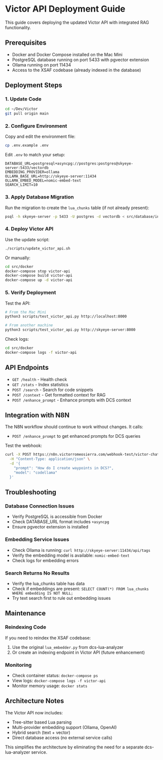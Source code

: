 # Victor API Deployment Guide

This guide covers deploying the updated Victor API with integrated RAG functionality.

## Prerequisites

- Docker and Docker Compose installed on the Mac Mini
- PostgreSQL database running on port 5433 with pgvector extension
- Ollama running on port 11434
- Access to the XSAF codebase (already indexed in the database)

## Deployment Steps

### 1. Update Code

```bash
cd ~/Dev/Victor
git pull origin main
```

### 2. Configure Environment

Copy and edit the environment file:
```bash
cp .env.example .env
```

Edit `.env` to match your setup:
```env
DATABASE_URL=postgresql+asyncpg://postgres:postgres@skyeye-server:5433/vectordb
EMBEDDING_PROVIDER=ollama
OLLAMA_BASE_URL=http://skyeye-server:11434
OLLAMA_EMBED_MODEL=nomic-embed-text
SEARCH_LIMIT=10
```

### 3. Apply Database Migration

Run the migration to create the `lua_chunks` table (if not already present):
```bash
psql -h skyeye-server -p 5433 -U postgres -d vectordb < src/database/init/02-lua-chunks.sql
```

### 4. Deploy Victor API

Use the update script:
```bash
./scripts/update_victor_api.sh
```

Or manually:
```bash
cd src/docker
docker-compose stop victor-api
docker-compose build victor-api
docker-compose up -d victor-api
```

### 5. Verify Deployment

Test the API:
```bash
# From the Mac Mini
python3 scripts/test_victor_api.py http://localhost:8000

# From another machine
python3 scripts/test_victor_api.py http://skyeye-server:8000
```

Check logs:
```bash
cd src/docker
docker-compose logs -f victor-api
```

## API Endpoints

- `GET /health` - Health check
- `GET /stats` - Index statistics
- `POST /search` - Search for code snippets
- `POST /context` - Get formatted context for RAG
- `POST /enhance_prompt` - Enhance prompts with DCS context

## Integration with N8N

The N8N workflow should continue to work without changes. It calls:
- `POST /enhance_prompt` to get enhanced prompts for DCS queries

Test the webhook:
```bash
curl -X POST https://n8n.victorromeosierra.com/webhook-test/victor-chat \
  -H "Content-Type: application/json" \
  -d '{
    "prompt": "How do I create waypoints in DCS?",
    "model": "codellama"
  }'
```

## Troubleshooting

### Database Connection Issues
- Verify PostgreSQL is accessible from Docker
- Check DATABASE_URL format includes `+asyncpg`
- Ensure pgvector extension is installed

### Embedding Service Issues
- Check Ollama is running: `curl http://skyeye-server:11434/api/tags`
- Verify the embedding model is available: `nomic-embed-text`
- Check logs for embedding errors

### Search Returns No Results
- Verify the lua_chunks table has data
- Check if embeddings are present: `SELECT COUNT(*) FROM lua_chunks WHERE embedding IS NOT NULL;`
- Try text search first to rule out embedding issues

## Maintenance

### Reindexing Code
If you need to reindex the XSAF codebase:
1. Use the original `lua_embedder.py` from dcs-lua-analyzer
2. Or create an indexing endpoint in Victor API (future enhancement)

### Monitoring
- Check container status: `docker-compose ps`
- View logs: `docker-compose logs -f victor-api`
- Monitor memory usage: `docker stats`

## Architecture Notes

The Victor API now includes:
- Tree-sitter based Lua parsing
- Multi-provider embedding support (Ollama, OpenAI)
- Hybrid search (text + vector)
- Direct database access (no external service calls)

This simplifies the architecture by eliminating the need for a separate dcs-lua-analyzer service.